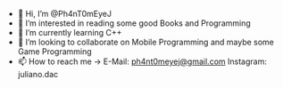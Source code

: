 - 👋 Hi, I’m @Ph4nT0mEyeJ
- 👀 I’m interested in reading some good Books and Programming
- 🌱 I’m currently learning C++
- 💞️ I’m looking to collaborate on Mobile Programming and maybe some Game Programming
- 📫 How to reach me -> E-Mail: ph4nt0meyej@gmail.com
                        Instagram: juliano.dac

<!---
Ph4nT0mEyeJ/Ph4nT0mEyeJ is a ✨ special ✨ repository because its `README.md` (this file) appears on your GitHub profile.
You can click the Preview link to take a look at your changes.
--->
